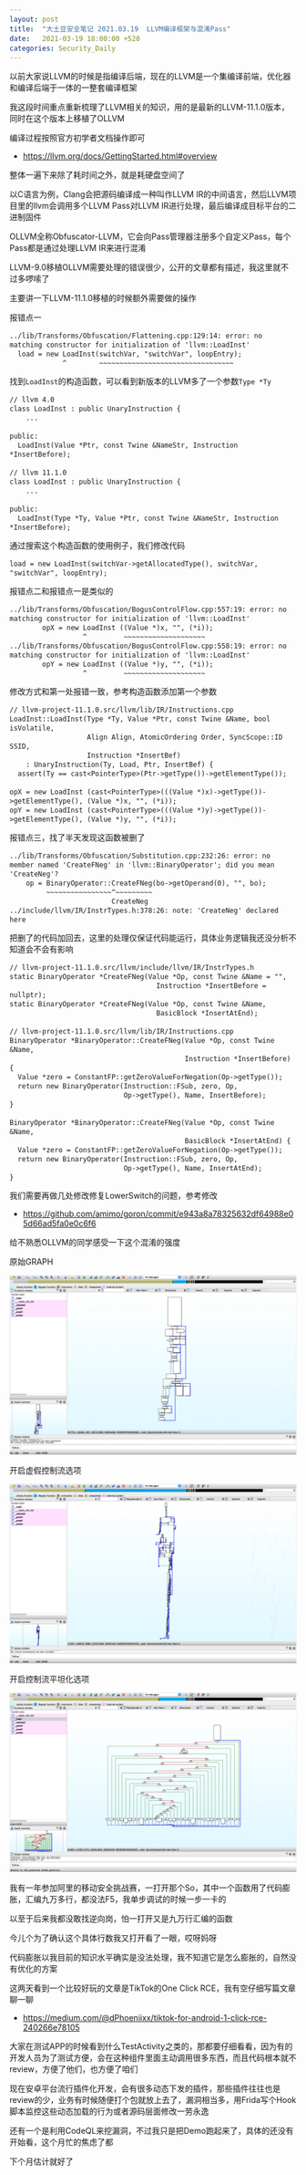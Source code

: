 ```yaml
---
layout: post
title:  "大土豆安全笔记 2021.03.19  LLVM编译框架与混淆Pass"
date:   2021-03-19 18:00:00 +520
categories: Security_Daily
---
```


以前大家说LLVM的时候是指编译后端，现在的LLVM是一个集编译前端，优化器和编译后端于一体的一整套编译框架

我这段时间重点重新梳理了LLVM相关的知识，用的是最新的LLVM-11.1.0版本，同时在这个版本上移植了OLLVM

编译过程按照官方初学者文档操作即可
- https://llvm.org/docs/GettingStarted.html#overview

整体一遍下来除了耗时间之外，就是耗硬盘空间了

以C语言为例，Clang会把源码编译成一种叫作LLVM IR的中间语言，然后LLVM项目里的llvm会调用多个LLVM Pass对LLVM IR进行处理，最后编译成目标平台的二进制固件

OLLVM全称Obfuscator-LLVM，它会向Pass管理器注册多个自定义Pass，每个Pass都是通过处理LLVM IR来进行混淆

LLVM-9.0移植OLLVM需要处理的错误很少，公开的文章都有描述，我这里就不过多啰嗦了

主要讲一下LLVM-11.1.0移植的时候额外需要做的操作

报错点一
```
../lib/Transforms/Obfuscation/Flattening.cpp:129:14: error: no matching constructor for initialization of 'llvm::LoadInst'
  load = new LoadInst(switchVar, "switchVar", loopEntry);
             ^        ~~~~~~~~~~~~~~~~~~~~~~~~~~~~~~~~~
```

找到`LoadInst`的构造函数，可以看到新版本的LLVM多了一个参数`Type *Ty`
```
// llvm 4.0
class LoadInst : public UnaryInstruction {
    ...

public:
  LoadInst(Value *Ptr, const Twine &NameStr, Instruction *InsertBefore);
  
// llvm 11.1.0
class LoadInst : public UnaryInstruction {
    ...

public:
  LoadInst(Type *Ty, Value *Ptr, const Twine &NameStr, Instruction *InsertBefore);
```

通过搜索这个构造函数的使用例子，我们修改代码
```
load = new LoadInst(switchVar->getAllocatedType(), switchVar, "switchVar", loopEntry);
```

报错点二和报错点一是类似的
```
../lib/Transforms/Obfuscation/BogusControlFlow.cpp:557:19: error: no matching constructor for initialization of 'llvm::LoadInst'
        opX = new LoadInst ((Value *)x, "", (*i));
                  ^         ~~~~~~~~~~~~~~~~~~~~
../lib/Transforms/Obfuscation/BogusControlFlow.cpp:558:19: error: no matching constructor for initialization of 'llvm::LoadInst'
        opY = new LoadInst ((Value *)y, "", (*i));
                  ^         ~~~~~~~~~~~~~~~~~~~~
```

修改方式和第一处报错一致，参考构造函数添加第一个参数
```
// llvm-project-11.1.0.src/llvm/lib/IR/Instructions.cpp
LoadInst::LoadInst(Type *Ty, Value *Ptr, const Twine &Name, bool isVolatile,
                   Align Align, AtomicOrdering Order, SyncScope::ID SSID,
                   Instruction *InsertBef)
    : UnaryInstruction(Ty, Load, Ptr, InsertBef) {
  assert(Ty == cast<PointerType>(Ptr->getType())->getElementType());

opX = new LoadInst (cast<PointerType>(((Value *)x)->getType())->getElementType(), (Value *)x, "", (*i));
opY = new LoadInst (cast<PointerType>(((Value *)y)->getType())->getElementType(), (Value *)y, "", (*i));
```

报错点三，找了半天发现这函数被删了
```
../lib/Transforms/Obfuscation/Substitution.cpp:232:26: error: no member named 'CreateFNeg' in 'llvm::BinaryOperator'; did you mean 'CreateNeg'?
    op = BinaryOperator::CreateFNeg(bo->getOperand(0), "", bo);
         ~~~~~~~~~~~~~~~~^~~~~~~~~~
                         CreateNeg
../include/llvm/IR/InstrTypes.h:378:26: note: 'CreateNeg' declared here
```

把删了的代码加回去，这里的处理仅保证代码能运行，具体业务逻辑我还没分析不知道会不会有影响
```
// llvm-project-11.1.0.src/llvm/include/llvm/IR/InstrTypes.h
static BinaryOperator *CreateFNeg(Value *Op, const Twine &Name = "",
                                    Instruction *InsertBefore = nullptr);
static BinaryOperator *CreateFNeg(Value *Op, const Twine &Name,
                                    BasicBlock *InsertAtEnd);
                                    
// llvm-project-11.1.0.src/llvm/lib/IR/Instructions.cpp
BinaryOperator *BinaryOperator::CreateFNeg(Value *Op, const Twine &Name,
                                           Instruction *InsertBefore) {
  Value *zero = ConstantFP::getZeroValueForNegation(Op->getType());
  return new BinaryOperator(Instruction::FSub, zero, Op,
                            Op->getType(), Name, InsertBefore);
}

BinaryOperator *BinaryOperator::CreateFNeg(Value *Op, const Twine &Name,
                                           BasicBlock *InsertAtEnd) {
  Value *zero = ConstantFP::getZeroValueForNegation(Op->getType());
  return new BinaryOperator(Instruction::FSub, zero, Op,
                            Op->getType(), Name, InsertAtEnd);
}
```

我们需要再做几处修改修复LowerSwitch的问题，参考修改
- https://github.com/amimo/goron/commit/e943a8a78325632df64988e05d66ad5fa0e0c6f6

给不熟悉OLLVM的同学感受一下这个混淆的强度

原始GRAPH

![IMAGE](/assets/resources/19F80C37F4E6B81748E7840DB0FEF16A.jpg)

开启虚假控制流选项

![IMAGE](/assets/resources/5E3B7E445B27E6AB76B4F80AAFB27EFA.jpg)

开启控制流平坦化选项

![IMAGE](/assets/resources/8C0F0AC6E22E95651E72F72C388C5850.jpg)

我有一年参加阿里的移动安全挑战赛，一打开那个So，其中一个函数用了代码膨胀，汇编九万多行，都没法F5，我单步调试的时候一步一卡的

以至于后来我都没敢找逆向岗，怕一打开又是九万行汇编的函数

今儿个为了确认这个具体行数我又打开看了一眼，哎呀妈呀

代码膨胀以我目前的知识水平确实是没法处理，我不知道它是怎么膨胀的，自然没有优化的方案

这两天看到一个比较好玩的文章是TikTok的One Click RCE，我有空仔细写篇文章聊一聊
- https://medium.com/@dPhoeniixx/tiktok-for-android-1-click-rce-240266e78105

大家在测试APP的时候看到什么TestActivity之类的，那都要仔细看看，因为有的开发人员为了测试方便，会在这种组件里面主动调用很多东西，而且代码根本就不review，方便了他们，也方便了咱们

现在安卓平台流行插件化开发，会有很多动态下发的插件，那些插件往往也是review的少，业务有时候随便打个包就放上去了，漏洞相当多，用Frida写个Hook脚本监控这些动态加载的行为或者源码层面修改一劳永逸

还有一个是利用CodeQL来挖漏洞，不过我只是把Demo跑起来了，具体的还没有开始看，这个月忙的焦虑了都

下个月估计就好了